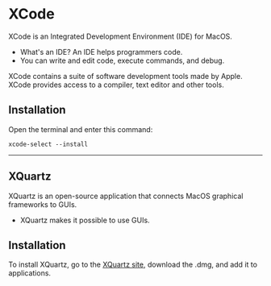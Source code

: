 XCode
=====
XCode is an Integrated Development Environment (IDE) for MacOS.
* What's an IDE? An IDE helps programmers code. 
* You can write and edit code, execute commands, and debug.

XCode contains a suite of software development tools made by Apple.  
XCode provides access to a compiler, text editor and other tools.


## **Installation**
Open the terminal and enter this command:
```
xcode-select --install
```
------

XQuartz
-------

XQuartz is an open-source application that connects MacOS graphical frameworks to GUIs. 
* XQuartz makes it possible to use GUIs. 

## **Installation**
To install XQuartz, go to the [XQuartz site](https://www.xquartz.org/), download the .dmg, and add it to applications.

 